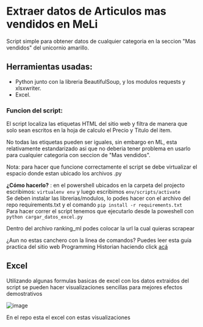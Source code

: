 # Extraer datos de Articulos mas vendidos en MeLi

Script simple para obtener datos de cualquier categoria en la seccion "Mas vendidos" del unicornio amarillo. 

## Herramientas usadas:

- Python junto con la libreria BeautifulSoup, y los modulos requests y xlsxwriter.
- Excel.

### Funcion del script:

El script localiza las etiquetas HTML del sitio web y filtra de manera que solo sean escritos en la hoja de calculo el Precio y Titulo del item.

No todas las etiquetas pueden ser iguales, sin embargo en ML, esta relativamente estandarizado asi que no deberia tener problema en usarlo para cualquier categoria con 
seccion de "Mas vendidos".

Nota: para hacer que funcione correctamente el script se debe virtualizar el espacio donde estan ubicado los archivos .py <br>

**¿Cómo hacerlo?** : en el powershell ubicados en la carpeta del projecto escribimos: 
`virtualenv env` y luego escribimos `env/scripts/activate` <br>
Se deben instalar las librerias/modulos, lo podes hacer con el archivo del repo requirements.txt y el comando `pip install -r requirements.txt` <br>
Para hacer correr el script tenemos que ejecutarlo desde la poweshell con `python cargar_datos_excel.py`

Dentro del archivo ranking_ml podes colocar la url la cual quieras scrapear

¿Aun no estas canchero con la linea de comandos? Puedes leer esta guía practica del sitio web Programming Historian haciendo click [acá](https://programminghistorian.org/es/lecciones/introduccion-a-powershell)



## Excel 

Utilizando algunas formulas basicas de excel con los datos extraidos del script se pueden hacer visualizaciones sencillas para mejores efectos demostrativos

![image](https://user-images.githubusercontent.com/81843234/164878337-c9490b11-43a3-4b71-b13a-f881c389f980.png)

En el repo esta el excel con estas visualizaciones
